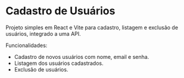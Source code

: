# Cadastro de Usuários

Projeto simples em React e Vite para cadastro, listagem e exclusão de usuários, integrado a uma API.

Funcionalidades:

- Cadastro de novos usuários com nome, email e senha.
- Listagem dos usuários cadastrados.
- Exclusão de usuários.

 
